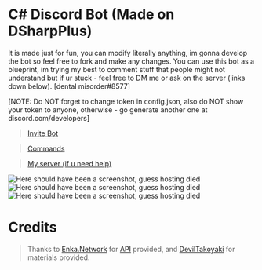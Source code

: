 # C# Discord Bot (Made on DSharpPlus)

It is made just for fun, you can modify literally anything, im gonna develop the bot so feel free to fork and make any changes. You can use this bot as a blueprint, im trying my best to comment stuff that people might not understand but if ur stuck - feel free to DM me or ask on the server (links down below). [dental misorder#8577]

[NOTE: Do NOT forget to change token in config.json, also do NOT show your token to anyone, otherwise - go generate another one at discord.com/developers]

> [Invite Bot](https://discord.com/api/oauth2/authorize?client_id=739487241469952000&permissions=8&scope=bot)

> [Commands](https://docs.google.com/document/d/1kO8hHnboGeMsSsdFOT-LwKPUa2rxmlWIGya-gj65amg/edit?usp=sharing)

> [My server (if u need help)](https://discord.gg/4wTnnTbPgz)

![Here should have been a screenshot, guess hosting died](https://user-images.githubusercontent.com/62771181/201447945-119ee372-2286-4d72-a1a6-f5447d9e83e2.png)
![Here should have been a screenshot, guess hosting died](https://user-images.githubusercontent.com/62771181/201447819-9df0f262-ac71-4151-acf2-dc66133cbf35.png)
![Here should have been a screenshot, guess hosting died](https://user-images.githubusercontent.com/62771181/201447868-064df60f-e7a2-4e52-83c7-ff361a764565.png)


# Credits

> Thanks to [Enka.Network](https://github.com/EnkaNetwork) for [API](https://github.com/EnkaNetwork/API-docs) provided, and [DevilTakoyaki](https://twitter.com/deviltakoyaki) for materials provided.
